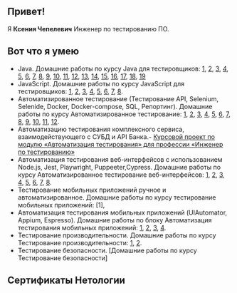 ## Привет! 
Я **Ксения Чепелевич** Инженер по тестированию ПО.

## Вот что я умею
* Java. Домашние работы по курсу Java для тестировщиков: [1](https://github.com/KseniyaChepelevich/Miles.git), [2](https://github.com/KseniyaChepelevich/Get-one-ruble-for-every-100.git), [3](https://github.com/KseniyaChepelevich/New-Miles.git), [4](https://github.com/KseniyaChepelevich/Body-mass-index.git), [5](https://github.com/KseniyaChepelevich/Loan-calculator.git), [6](https://github.com/KseniyaChepelevich/bonus-calc-test1.git), [7](https://github.com/KseniyaChepelevich/bonus-service.git), [8](https://github.com/KseniyaChepelevich/SQRService.git), [9](https://github.com/KseniyaChepelevich/Statistic-Service.git), [10](https://github.com/KseniyaChepelevich/Bonus.git), [11](https://github.com/KseniyaChepelevich/Check-Style.git), [12](https://github.com/KseniyaChepelevich/Stop-bugs.git), [13](https://github.com/KseniyaChepelevich/Radioman.git), [14](https://github.com/KseniyaChepelevich/Vk.git), [15](https://github.com/KseniyaChepelevich/Poster-manager.git), [16](https://github.com/KseniyaChepelevich/Product-new.git), [17](https://github.com/KseniyaChepelevich/ProductManager2.git), [18](https://github.com/KseniyaChepelevich/Ticket-search.git), [19](https://github.com/KseniyaChepelevich/Issues.git)
* JavaScript. Домашние работы по курсу JavaScript для тестировщиков: [1](https://github.com/KseniyaChepelevich/bjs-2-homeworks/blob/main/1.base-concepts/task.js), [2](https://github.com/KseniyaChepelevich/bjs-2-homeworks/blob/main/2.functions/task.js), [3](https://github.com/KseniyaChepelevich/bjs-2-homeworks/blob/main/3.arrays/task.js), [4](https://github.com/KseniyaChepelevich/bjs-2-homeworks/blob/main/4.objects/task.js), [5](https://github.com/KseniyaChepelevich/bjs-2-homeworks/blob/main/5.classes/task.js), [6](https://github.com/KseniyaChepelevich/bjs-2-homeworks/blob/main/6.exception-closure/task.js), [7](https://github.com/KseniyaChepelevich/bjs-2-homeworks/blob/main/7.async/task.js), [8](https://github.com/KseniyaChepelevich/bjs-2-homeworks/blob/main/8.decorators/task.js).
* Автоматизированное тестирование (Тестирование API, Selenium, Selenide, Docker, Docker-compose, SQL, Репортинг). Домашние работы по курсу Автоматизированное тестирование: [1](https://github.com/KseniyaChepelevich/-CashbackHackerNew), [2](https://github.com/KseniyaChepelevich/TestingAPICI), [3](https://github.com/KseniyaChepelevich/postman_echo), [4](https://github.com/KseniyaChepelevich/card_order), [5](https://github.com/KseniyaChepelevich/Card-delivery-order), [6](https://github.com/KseniyaChepelevich/Card-delivery-order-change-date), [7](https://github.com/KseniyaChepelevich/page-object.git), [8](https://github.com/KseniyaChepelevich/PostgrySQL.git), [9](https://github.com/KseniyaChepelevich/Docker.git), [10](https://github.com/KseniyaChepelevich/deadline.git), [11](https://github.com/KseniyaChepelevich/Card-delivery-order-change-date.git), [12](https://github.com/KseniyaChepelevich/introduction-of-automation.git). 
* Автоматизацию тестирования комплексного сервиса, взаимодействующего с СУБД и API Банка.- [Курсовой проект по модулю «Автоматизация тестирования» для профессии «Инженер по тестированию»](https://github.com/KseniyaChepelevich/course_project.git)
* Автоматизация тестирования веб-интерфейсов с использованием Node.js, Jest, Playwright, Puppeeter,Cypress. Домашние работы по курсу Автоматизированное тестирование веб-интерфейсов: [1](https://github.com/KseniyaChepelevich/testing_and_debugging.git), [2](https://github.com/KseniyaChepelevich/7.2.git), [3](https://github.com/KseniyaChepelevich/7.2_Test_Jest.git), [4](https://github.com/KseniyaChepelevich/Test_Playwright.git), [5](https://github.com/KseniyaChepelevich/7.4_puppeteer_timeout.git), [6](https://github.com/KseniyaChepelevich/7.5_puppeteer_ticket_booking.git), [7](https://github.com/KseniyaChepelevich/CYPRS_1.git), [8](https://github.com/KseniyaChepelevich/Cypress2_cinema.git).
* Тестирование мобильных приложений ручное и автоматизированное. Домашние работы по курсу тестирование мобильных приложений: [1], 
* Автоматизация тестирования мобильных приложений (UIAutomator, Appium, Espresso). Домашние работы по блоку Автоматизация тестирования мобильных приложений: [1](https://github.com/KseniyaChepelevich/2.1_mobile_app_testing_automation.git), [2](https://github.com/KseniyaChepelevich/2.2._UI_Automator.git), [3](https://github.com/KseniyaChepelevich/appium-tests.git), [4](https://github.com/KseniyaChepelevich/2.5-espresso.git).
* Тестирование производительности. Домашние работы по курсу Тестирование производительности: [1](https://github.com/KseniyaChepelevich/prometheus.git), [2](https://github.com/KseniyaChepelevich/telegraf_grafana.git).
* Тестирование безопасности. [Домашние работы по курсу Тестирование безопасности]


## Сертификаты Нетологии
